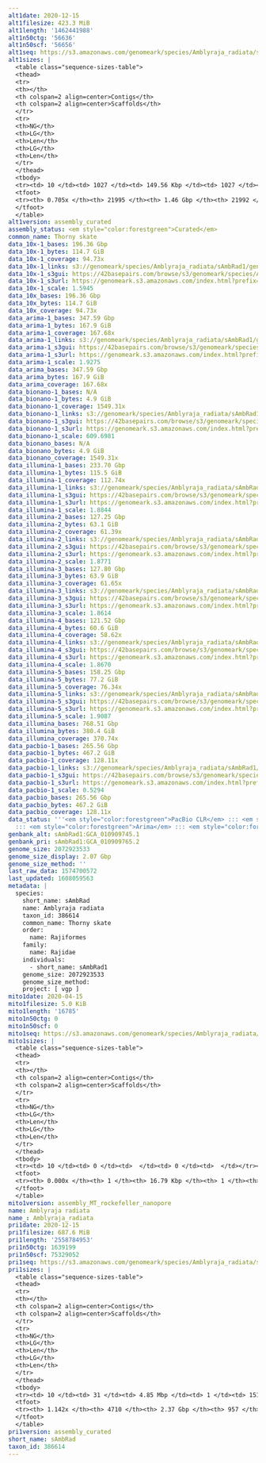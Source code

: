 ```yaml
---
alt1date: 2020-12-15
alt1filesize: 423.3 MiB
alt1length: '1462441988'
alt1n50ctg: '56636'
alt1n50scf: '56656'
alt1seq: https://s3.amazonaws.com/genomeark/species/Amblyraja_radiata/sAmbRad1/assembly_curated/sAmbRad1.alt.cur.20201215.fasta.gz
alt1sizes: |
  <table class="sequence-sizes-table">
  <thead>
  <tr>
  <th></th>
  <th colspan=2 align=center>Contigs</th>
  <th colspan=2 align=center>Scaffolds</th>
  </tr>
  <tr>
  <th>NG</th>
  <th>LG</th>
  <th>Len</th>
  <th>LG</th>
  <th>Len</th>
  </tr>
  </thead>
  <tbody>
  <tr><td> 10 </td><td> 1027 </td><td> 149.56 Kbp </td><td> 1027 </td><td> 149.56 Kbp </td></tr><tr><td> 20 </td><td> 2698 </td><td> 107.12 Kbp </td><td> 2698 </td><td> 107.16 Kbp </td></tr><tr><td> 30 </td><td> 4902 </td><td> 83.52 Kbp </td><td> 4901 </td><td> 83.52 Kbp </td></tr><tr><td> 40 </td><td> 7649 </td><td> 68.58 Kbp </td><td> 7648 </td><td> 68.58 Kbp </td></tr><tr style="background-color:#cccccc;"><td> 50 </td><td> 10975 </td><td> 56.64 Kbp </td><td> 10973 </td><td> 56.66 Kbp </td></tr><tr><td> 60 </td><td> 15089 </td><td> 44.17 Kbp </td><td> 15087 </td><td> 44.17 Kbp </td></tr><tr><td> 70 </td><td> 21238 </td><td> 19.64 Kbp </td><td> 21236 </td><td> 19.64 Kbp </td></tr><tr><td> 80 </td><td> 0 </td><td>  </td><td> 0 </td><td>  </td></tr><tr><td> 90 </td><td> 0 </td><td>  </td><td> 0 </td><td>  </td></tr><tr><td> 100 </td><td> 0 </td><td>  </td><td> 0 </td><td>  </td></tr></tbody>
  <tfoot>
  <tr><th> 0.705x </th><th> 21995 </th><th> 1.46 Gbp </th><th> 21992 </th><th> 1.46 Gbp </th></tr>
  </tfoot>
  </table>
alt1version: assembly_curated
assembly_status: <em style="color:forestgreen">Curated</em>
common_name: Thorny skate
data_10x-1_bases: 196.36 Gbp
data_10x-1_bytes: 114.7 GiB
data_10x-1_coverage: 94.73x
data_10x-1_links: s3://genomeark/species/Amblyraja_radiata/sAmbRad1/genomic_data/10x/<br>
data_10x-1_s3gui: https://42basepairs.com/browse/s3/genomeark/species/Amblyraja_radiata/sAmbRad1/genomic_data/10x/
data_10x-1_s3url: https://genomeark.s3.amazonaws.com/index.html?prefix=species/Amblyraja_radiata/sAmbRad1/genomic_data/10x/
data_10x-1_scale: 1.5945
data_10x_bases: 196.36 Gbp
data_10x_bytes: 114.7 GiB
data_10x_coverage: 94.73x
data_arima-1_bases: 347.59 Gbp
data_arima-1_bytes: 167.9 GiB
data_arima-1_coverage: 167.68x
data_arima-1_links: s3://genomeark/species/Amblyraja_radiata/sAmbRad1/genomic_data/arima/<br>
data_arima-1_s3gui: https://42basepairs.com/browse/s3/genomeark/species/Amblyraja_radiata/sAmbRad1/genomic_data/arima/
data_arima-1_s3url: https://genomeark.s3.amazonaws.com/index.html?prefix=species/Amblyraja_radiata/sAmbRad1/genomic_data/arima/
data_arima-1_scale: 1.9275
data_arima_bases: 347.59 Gbp
data_arima_bytes: 167.9 GiB
data_arima_coverage: 167.68x
data_bionano-1_bases: N/A
data_bionano-1_bytes: 4.9 GiB
data_bionano-1_coverage: 1549.31x
data_bionano-1_links: s3://genomeark/species/Amblyraja_radiata/sAmbRad1/genomic_data/bionano/<br>
data_bionano-1_s3gui: https://42basepairs.com/browse/s3/genomeark/species/Amblyraja_radiata/sAmbRad1/genomic_data/bionano/
data_bionano-1_s3url: https://genomeark.s3.amazonaws.com/index.html?prefix=species/Amblyraja_radiata/sAmbRad1/genomic_data/bionano/
data_bionano-1_scale: 609.6981
data_bionano_bases: N/A
data_bionano_bytes: 4.9 GiB
data_bionano_coverage: 1549.31x
data_illumina-1_bases: 233.70 Gbp
data_illumina-1_bytes: 115.5 GiB
data_illumina-1_coverage: 112.74x
data_illumina-1_links: s3://genomeark/species/Amblyraja_radiata/sAmbRad1/genomic_data/illumina/<br>
data_illumina-1_s3gui: https://42basepairs.com/browse/s3/genomeark/species/Amblyraja_radiata/sAmbRad1/genomic_data/illumina/
data_illumina-1_s3url: https://genomeark.s3.amazonaws.com/index.html?prefix=species/Amblyraja_radiata/sAmbRad1/genomic_data/illumina/
data_illumina-1_scale: 1.8844
data_illumina-2_bases: 127.25 Gbp
data_illumina-2_bytes: 63.1 GiB
data_illumina-2_coverage: 61.39x
data_illumina-2_links: s3://genomeark/species/Amblyraja_radiata/sAmbRad2/genomic_data/illumina/<br>
data_illumina-2_s3gui: https://42basepairs.com/browse/s3/genomeark/species/Amblyraja_radiata/sAmbRad2/genomic_data/illumina/
data_illumina-2_s3url: https://genomeark.s3.amazonaws.com/index.html?prefix=species/Amblyraja_radiata/sAmbRad2/genomic_data/illumina/
data_illumina-2_scale: 1.8771
data_illumina-3_bases: 127.80 Gbp
data_illumina-3_bytes: 63.9 GiB
data_illumina-3_coverage: 61.65x
data_illumina-3_links: s3://genomeark/species/Amblyraja_radiata/sAmbRad3/genomic_data/illumina/<br>
data_illumina-3_s3gui: https://42basepairs.com/browse/s3/genomeark/species/Amblyraja_radiata/sAmbRad3/genomic_data/illumina/
data_illumina-3_s3url: https://genomeark.s3.amazonaws.com/index.html?prefix=species/Amblyraja_radiata/sAmbRad3/genomic_data/illumina/
data_illumina-3_scale: 1.8614
data_illumina-4_bases: 121.52 Gbp
data_illumina-4_bytes: 60.6 GiB
data_illumina-4_coverage: 58.62x
data_illumina-4_links: s3://genomeark/species/Amblyraja_radiata/sAmbRad4/genomic_data/illumina/<br>
data_illumina-4_s3gui: https://42basepairs.com/browse/s3/genomeark/species/Amblyraja_radiata/sAmbRad4/genomic_data/illumina/
data_illumina-4_s3url: https://genomeark.s3.amazonaws.com/index.html?prefix=species/Amblyraja_radiata/sAmbRad4/genomic_data/illumina/
data_illumina-4_scale: 1.8670
data_illumina-5_bases: 158.25 Gbp
data_illumina-5_bytes: 77.2 GiB
data_illumina-5_coverage: 76.34x
data_illumina-5_links: s3://genomeark/species/Amblyraja_radiata/sAmbRad5/genomic_data/illumina/<br>
data_illumina-5_s3gui: https://42basepairs.com/browse/s3/genomeark/species/Amblyraja_radiata/sAmbRad5/genomic_data/illumina/
data_illumina-5_s3url: https://genomeark.s3.amazonaws.com/index.html?prefix=species/Amblyraja_radiata/sAmbRad5/genomic_data/illumina/
data_illumina-5_scale: 1.9087
data_illumina_bases: 768.51 Gbp
data_illumina_bytes: 380.4 GiB
data_illumina_coverage: 370.74x
data_pacbio-1_bases: 265.56 Gbp
data_pacbio-1_bytes: 467.2 GiB
data_pacbio-1_coverage: 128.11x
data_pacbio-1_links: s3://genomeark/species/Amblyraja_radiata/sAmbRad1/genomic_data/pacbio/<br>
data_pacbio-1_s3gui: https://42basepairs.com/browse/s3/genomeark/species/Amblyraja_radiata/sAmbRad1/genomic_data/pacbio/
data_pacbio-1_s3url: https://genomeark.s3.amazonaws.com/index.html?prefix=species/Amblyraja_radiata/sAmbRad1/genomic_data/pacbio/
data_pacbio-1_scale: 0.5294
data_pacbio_bases: 265.56 Gbp
data_pacbio_bytes: 467.2 GiB
data_pacbio_coverage: 128.11x
data_status: '''<em style="color:forestgreen">PacBio CLR</em> ::: <em style="color:forestgreen">10x</em>
  ::: <em style="color:forestgreen">Arima</em> ::: <em style="color:forestgreen">Illumina</em>'''
genbank_alt: sAmbRad1:GCA_010909745.1
genbank_pri: sAmbRad1:GCA_010909765.2
genome_size: 2072923533
genome_size_display: 2.07 Gbp
genome_size_method: ''
last_raw_data: 1574700572
last_updated: 1608059563
metadata: |
  species:
    short_name: sAmbRad
    name: Amblyraja radiata
    taxon_id: 386614
    common_name: Thorny skate
    order:
      name: Rajiformes
    family:
      name: Rajidae
    individuals:
      - short_name: sAmbRad1
    genome_size: 2072923533
    genome_size_method:
    project: [ vgp ]
mito1date: 2020-04-15
mito1filesize: 5.0 KiB
mito1length: '16785'
mito1n50ctg: 0
mito1n50scf: 0
mito1seq: https://s3.amazonaws.com/genomeark/species/Amblyraja_radiata/sAmbRad1/assembly_MT_rockefeller_nanopore/sAmbRad1.MT.20200415.fasta.gz
mito1sizes: |
  <table class="sequence-sizes-table">
  <thead>
  <tr>
  <th></th>
  <th colspan=2 align=center>Contigs</th>
  <th colspan=2 align=center>Scaffolds</th>
  </tr>
  <tr>
  <th>NG</th>
  <th>LG</th>
  <th>Len</th>
  <th>LG</th>
  <th>Len</th>
  </tr>
  </thead>
  <tbody>
  <tr><td> 10 </td><td> 0 </td><td>  </td><td> 0 </td><td>  </td></tr><tr><td> 20 </td><td> 0 </td><td>  </td><td> 0 </td><td>  </td></tr><tr><td> 30 </td><td> 0 </td><td>  </td><td> 0 </td><td>  </td></tr><tr><td> 40 </td><td> 0 </td><td>  </td><td> 0 </td><td>  </td></tr><tr style="background-color:#cccccc;"><td> 50 </td><td> 0 </td><td style="background-color:#ff8888;">  </td><td> 0 </td><td style="background-color:#ff8888;">  </td></tr><tr><td> 60 </td><td> 0 </td><td>  </td><td> 0 </td><td>  </td></tr><tr><td> 70 </td><td> 0 </td><td>  </td><td> 0 </td><td>  </td></tr><tr><td> 80 </td><td> 0 </td><td>  </td><td> 0 </td><td>  </td></tr><tr><td> 90 </td><td> 0 </td><td>  </td><td> 0 </td><td>  </td></tr><tr><td> 100 </td><td> 0 </td><td>  </td><td> 0 </td><td>  </td></tr></tbody>
  <tfoot>
  <tr><th> 0.000x </th><th> 1 </th><th> 16.79 Kbp </th><th> 1 </th><th> 16.79 Kbp </th></tr>
  </tfoot>
  </table>
mito1version: assembly_MT_rockefeller_nanopore
name: Amblyraja radiata
name_: Amblyraja_radiata
pri1date: 2020-12-15
pri1filesize: 687.6 MiB
pri1length: '2558784953'
pri1n50ctg: 1639199
pri1n50scf: 75329052
pri1seq: https://s3.amazonaws.com/genomeark/species/Amblyraja_radiata/sAmbRad1/assembly_curated/sAmbRad1.pri.cur.20201215.fasta.gz
pri1sizes: |
  <table class="sequence-sizes-table">
  <thead>
  <tr>
  <th></th>
  <th colspan=2 align=center>Contigs</th>
  <th colspan=2 align=center>Scaffolds</th>
  </tr>
  <tr>
  <th>NG</th>
  <th>LG</th>
  <th>Len</th>
  <th>LG</th>
  <th>Len</th>
  </tr>
  </thead>
  <tbody>
  <tr><td> 10 </td><td> 31 </td><td> 4.85 Mbp </td><td> 1 </td><td> 151.57 Mbp </td></tr><tr><td> 20 </td><td> 81 </td><td> 3.40 Mbp </td><td> 2 </td><td> 131.32 Mbp </td></tr><tr><td> 30 </td><td> 151 </td><td> 2.57 Mbp </td><td> 4 </td><td> 115.64 Mbp </td></tr><tr><td> 40 </td><td> 243 </td><td> 2.06 Mbp </td><td> 6 </td><td> 91.02 Mbp </td></tr><tr style="background-color:#cccccc;"><td> 50 </td><td> 357 </td><td style="background-color:#88ff88;"> 1.64 Mbp </td><td> 8 </td><td style="background-color:#88ff88;"> 75.33 Mbp </td></tr><tr><td> 60 </td><td> 497 </td><td> 1.34 Mbp </td><td> 11 </td><td> 62.87 Mbp </td></tr><tr><td> 70 </td><td> 675 </td><td> 1.01 Mbp </td><td> 15 </td><td> 52.89 Mbp </td></tr><tr><td> 80 </td><td> 917 </td><td> 0.73 Mbp </td><td> 19 </td><td> 46.75 Mbp </td></tr><tr><td> 90 </td><td> 1262 </td><td> 495.87 Kbp </td><td> 23 </td><td> 40.56 Mbp </td></tr><tr><td> 100 </td><td> 1817 </td><td> 277.84 Kbp </td><td> 29 </td><td> 33.34 Mbp </td></tr></tbody>
  <tfoot>
  <tr><th> 1.142x </th><th> 4710 </th><th> 2.37 Gbp </th><th> 957 </th><th> 2.56 Gbp </th></tr>
  </tfoot>
  </table>
pri1version: assembly_curated
short_name: sAmbRad
taxon_id: 386614
---
```

